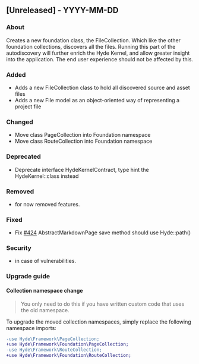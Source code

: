 ## [Unreleased] - YYYY-MM-DD

### About

Creates a new foundation class, the FileCollection. Which like the other foundation collections, discovers all the files. Running this part of the autodiscovery will further enrich the Hyde Kernel, and allow greater insight into the application. The end user experience should not be affected by this.

### Added
- Adds a new FileCollection class to hold all discovered source and asset files
- Adds a new File model as an object-oriented way of representing a project file

### Changed
- Move class PageCollection into Foundation namespace
- Move class RouteCollection into Foundation namespace

### Deprecated
- Deprecate interface HydeKernelContract, type hint the HydeKernel::class instead

### Removed
- for now removed features.

### Fixed
- Fix [#424](https://github.com/hydephp/develop/issues/424) AbstractMarkdownPage save method should use Hyde::path()

### Security
- in case of vulnerabilities.

### Upgrade guide

#### Collection namespace change

> You only need to do this if you have written custom code that uses the old namespace.

To upgrade the moved collection namespaces, simply replace the following namespace imports:

```diff
-use Hyde\Framework\PageCollection;
+use Hyde\Framework\Foundation\PageCollection;
-use Hyde\Framework\RouteCollection;
+use Hyde\Framework\Foundation\RouteCollection;
```
